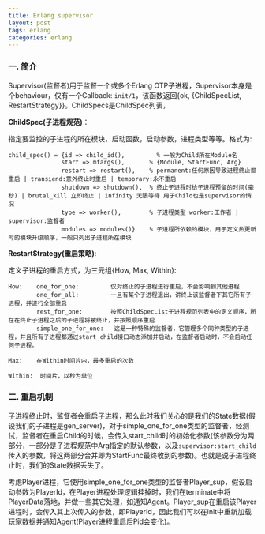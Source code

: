```yaml
---
title: Erlang supervisor
layout: post
tags: erlang
categories: erlang
---
```


### 一. 简介

Supervisor(监督者)用于监督一个或多个Erlang OTP子进程，Supervisor本身是个behaviour，仅有一个Callback: `init/1`，该函数返回{ok, {ChildSpecList, RestartStrategy}}。ChildSpecs是ChildSpec列表，

<!--more-->

**ChildSpec(子进程规范)**：

指定要监控的子进程的所在模块，启动函数，启动参数，进程类型等等。格式为:

```
child_spec() = {id => child_id(),	   	  % 一般为Child所在Module名
               start => mfargs(),     	% {Module, StartFunc, Arg}
               restart => restart(),  	% permanent:任何原因导致进程终止都重启 | transiend:意外终止时重启 | temporary:永不重启 
               shutdown => shutdown(),	% 终止子进程时给子进程预留的时间(毫秒) | brutal_kill 立即终止 | infinity 无限等待 用于Child也是supervisor的情况
               type => worker(),      	% 子进程类型 worker:工作者 | supervisor:监督者
               modules => modules()}  	% 子进程所依赖的模块，用于定义热更新时的模块升级顺序，一般只列出子进程所在模块
```
**RestartStrategy(重启策略)**:

定义子进程的重启方式，为三元组{How, Max, Within}:


	How: 	one_for_one: 		 仅对终止的子进程进行重启，不会影响到其他进程
			one_for_all: 		 一旦有某个子进程退出，讲终止该监督者下其它所有子进程，并进行全部重启
			rest_for_one: 		 按照ChildSpecList子进程规范列表中的定义顺序，所在在终止子进程之后的子进程将被终止，并按照顺序重启
			simple_one_for_one:   这是一种特殊的监督者，它管理多个同种类型的子进程，并且所有子进程都通过start_child接口动态添加并启动，在监督者启动时，不会启动任何子进程。
			
	Max:	在Within时间片内，最多重启的次数
	
	Within:  时间片，以秒为单位	
			

### 二. 重启机制

子进程终止时，监督者会重启子进程，那么此时我们关心的是我们的State数据(假设我们的子进程是gen_server)，对于simple_one_for_one类型的监督者，经测试，监督者在重启Child的时候，会传入start_child时的初始化参数(该参数分为两部分，一部分是子进程规范中Arg指定的默认参数，以及`supervisor:start_child`传入的参数，将这两部分合并即为StartFunc最终收到的参数)。也就是说子进程终止时，我们的State数据丢失了。

考虑Player进程，它使用simple_one_for_one类型的监督者Player_sup，假设启动参数为PlayerId，在Player进程处理逻辑挂掉时，我们在terminate中将PlayerData落地，并做一些其它处理，如通知Agent。Player_sup在重启该Player进程时，会传入其上次传入的参数，即PlayerId，因此我们可以在init中重新加载玩家数据并通知Agent(Player进程重启后Pid会变化)。
